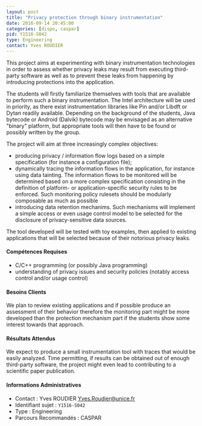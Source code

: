 ```yaml
---
layout: post
title: "Privacy protection through binary instrumentation"
date: 2016-09-14 20:45:00
categories: [dispo, caspar]
pid: Y1516-S042
type: Engineering
contact: Yves ROUDIER
---
```

       
This project aims at experimenting with binary instrumentation technologies in order to assess whether privacy leaks may result from executing third-party software as well as to prevent these leaks from happening by introducing protections into the application.

The students will firstly familiarize themselves with tools that are available to perform such a binary instrumentation. The Intel architecture will be used in priority, as there exist instrumentation libraries like Pin and/or Libdft or Dytan readily available. Depending on the background of the students, Java bytecode or Android (Dalvik) bytecode may be envisaged as an 
alternative "binary" platform, but appropriate tools will then have to be found or possibly written by the group.

The project will aim at three increasingly complex objectives:
- producing privacy / information flow logs based on a simple specification (for instance a configuration file);
- dynamically tracing the information flows in the application, for instance using data tainting. The information flows to be monitored will be determined based on a more complex specification consisting in the definition of platform- or application-specific security rules to be enforced. Such monitoring policy rulesets should be modularly composable as much as possible
- introducing data retention mechanims. Such mechanisms will implement a simple access or even usage control model to be selected for the disclosure of privacy-sensitive data sources.

The tool developed will be tested with toy examples, then applied to existing applications that will be selected because of their notorious privacy leaks.

#### Compétences Requises
- C/C++ programming (or possibly Java programming)
- understanding of privacy issues and security policies (notably access control and/or usage control)


#### Besoins Clients
We plan to review existing applications and if possible produce an assessment of their behavior therefore the monitoring part might be more developed than the protection mechanism part if the students show some interest towards that approach.

#### Résultats Attendus
We expect to produce a small instrumentation tool with traces that would be easily analyzed. Time permitting, if results can be obtained out of enough third-party software, the project might even lead to contributing to a scientific paper publication.
     

#### Informations Administratives
  * Contact : Yves ROUDIER <Yves.Roudier@unice.fr>
  * Identifiant sujet : `Y1516-S042`
  * Type : Engineering
  * Parcours Recommandés : CASPAR
     